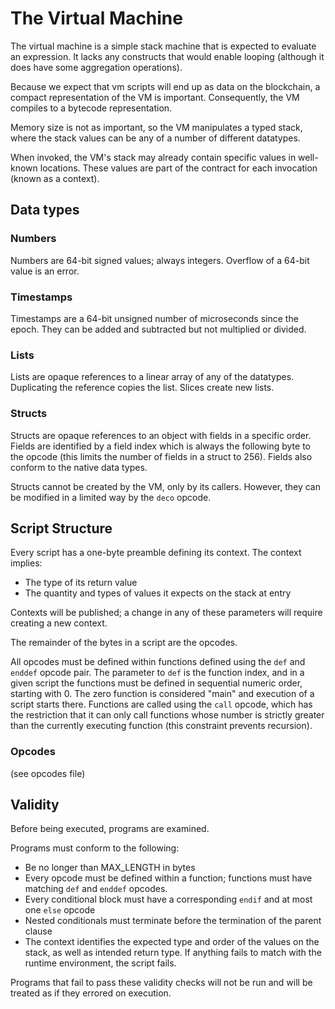 # The Virtual Machine

The virtual machine is a simple stack machine that is expected to evaluate an expression. It lacks any constructs that would enable looping (although it does have some aggregation operations).

Because we expect that vm scripts will end up as data on the blockchain, a compact representation of the VM is important. Consequently, the VM compiles to a bytecode representation.

Memory size is not as important, so the VM manipulates a typed stack, where the stack values can be any of a number of different datatypes.

When invoked, the VM's stack may already contain specific values in well-known locations. These values are part of the contract for each invocation (known as a context).

<!-- The function's return value is always the top item on the stack at exit (if multiple values should be returned, they must be returned in a list). The type and range of the return value is well-defined in advance; violation of these specifications is an error. Since errors have no way of being expressed further other than logging them, the function contract also defines the semantic interpretation of errors (for example, in some contexts, an error can be interpreted as a zero result). -->

## Data types

### Numbers
Numbers are 64-bit signed values; always integers. Overflow of a 64-bit value is an error.

### Timestamps
Timestamps are a 64-bit unsigned number of microseconds since the epoch. They can be added and subtracted but not multiplied or divided.

### Lists
Lists are opaque references to a linear array of any of the datatypes. Duplicating the reference copies the list. Slices create new lists.

### Structs
Structs are opaque references to an object with fields in a specific order. Fields are identified by a field index which is always the following byte to the opcode (this limits the number of fields in a struct to 256). Fields also conform to the native data types.

Structs cannot be created by the VM, only by its callers. However, they can be modified in a limited way by the `deco` opcode.

## Script Structure
Every script has a one-byte preamble defining its context. The context implies:

* The type of its return value
* The quantity and types of values it expects on the stack at entry

Contexts will be published; a change in any of these parameters will require creating a new context.

The remainder of the bytes in a script are the opcodes.

All opcodes must be defined within functions defined using the `def` and `enddef` opcode pair. The parameter to `def` is the function index, and in a given script the functions must be defined in sequential numeric order, starting with 0. The zero function is considered "main" and execution of a script starts there. Functions are called using the `call` opcode, which has the restriction that it can only call functions whose number is strictly greater than the currently executing function (this constraint prevents recursion).

### Opcodes
(see opcodes file)

## Validity

Before being executed, programs are examined.

Programs must conform to the following:
* Be no longer than MAX_LENGTH in bytes
* Every opcode must be defined within a function; functions must have matching `def` and `enddef` opcodes.
* Every conditional block must have a corresponding `endif` and at most one `else` opcode
* Nested conditionals must terminate before the termination of the parent clause
* The context identifies the expected type and order of the values on the stack, as well as intended return type. If anything fails to match with the runtime environment, the script fails.

Programs that fail to pass these validity checks will not be run and will be treated as if they errored on execution.

